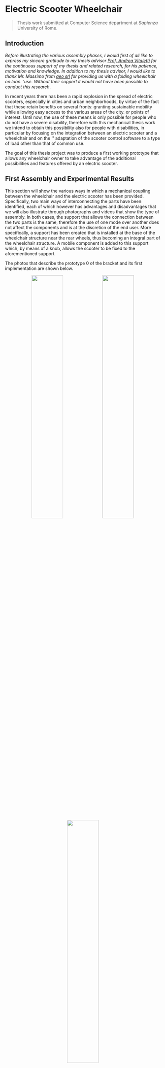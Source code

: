 # Electric Scooter Wheelchair

> Thesis work submitted at Computer Science department at *Sapienza* University of Rome.

## Introduction

*Before illustrating the various assembly phases, I would first of all like to express my sincere gratitude to my thesis advisor [Prof. Andrea Vitaletti](https://andreavitaletti.github.io/) for the continuous support of my thesis and related research, for his patience, motivation and knowledge.
In addition to my thesis advisor, I would like to thank Mr. Massimo from [aeo srl](https://www.aeosrl.com/) for providing us with a folding wheelchair on loan. 'use. Without their support it would not have been possible to conduct this research.*

In recent years there has been a rapid explosion in the spread of electric scooters, especially in cities and urban neighborhoods, by virtue of the fact that these retain benefits on several fronts: granting sustainable mobility while allowing easy access to the various areas of the city. or points of interest.
Until now, the use of these means is only possible for people who do not have a severe disability, therefore with this mechanical thesis work we intend to obtain this possibility also for people with disabilities, in particular by focusing on the integration between an electric scooter and a wheelchair and on the '' adaptation of the scooter control software to a type of load other than that of common use.

The goal of this thesis project was to produce a first working prototype that allows any wheelchair owner to take advantage of the additional possibilities and features offered by an electric scooter.

## First Assembly and Experimental Results

This section will show the various ways in which a mechanical coupling between the wheelchair and the electric scooter has been provided. Specifically, two main ways of interconnecting the parts have been identified, each of which however has advantages and disadvantages that we will also illustrate through photographs and videos that show the type of assembly. In both cases, the support that allows the connection between the two parts is the same, therefore the use of one mode over another does not affect the components and is at the discretion of the end user. More specifically, a support has been created that is installed at the base of the wheelchair structure near the rear wheels, thus becoming an integral part of the wheelchair structure. A mobile component is added to this support which, by means of a knob, allows the scooter to be fixed to the aforementioned support.

The photos that describe the prototype 0 of the bracket and its first implementation are shown below.

<p align="center">
  <img src="https://github.com/LucaTomei/LucaTomei.github.io/raw/master/static/img/projects/wheelchair/primo_prototipo.jpg" width="45%" />
  <img src="https://github.com/LucaTomei/LucaTomei.github.io/raw/master/static/img/projects/wheelchair/staffa_misure.jpg" width="45%" /> 
</p>
<p align="center">
  <img src="https://github.com/LucaTomei/LucaTomei.github.io/raw/master/static/img/projects/wheelchair/cuscinetto.JPG" width="45%" />
</p>

Specifically, three knobs were used connected to three respective threaded bars and to three anti-vibration nylon pads designed and 3D printed. The threaded bars have been cut to size and, through a joint in the part that connects them to the anti-vibration mounts, allows the scooter to be kept firmly on the support with respect to the longitudinal and lateral movements produced by acceleration, braking and steering phenomena. Furthermore, the knob placed in a horizontal position with respect to the ground allows to raise the position of the front wheels of the wheelchair which, in both assembly modes, would create problems of a kinematic nature. In this sense they are "disabled" in their functionality and therefore the movement of the wheelchair will be subject only to the traction and steering imposed by the scooter. In addition, by means of a steel hinge, the moving part connected to the support allows the scooter to enter under the wheelchair without it having to be lifted or moved.
Furthermore, since electric scooters do not have reverse gear at the level of the electric motor, it is necessary to ensure that this is still done even by those with disabilities. In this sense, the structure created does not in any way interfere with the user's ability to reverse in the same way as he would do with a wheelchair not equipped with a scooter. Specifically, by acting on the rear wheels of the wheelchair and making the steering using the handlebar of the scooter, it is possible to reverse without any effort without the scooter being an obstacle in carrying out these actions.

<p align="center">
  <img src="https://github.com/LucaTomei/LucaTomei.github.io/blob/master/static/img/projects/wheelchair/Bracket%20Movement.gif" width="45%" />
  <img src="https://github.com/LucaTomei/LucaTomei.github.io/raw/master/static/docs/Wheelchair%20Bracket_Horizontal.png" width="45%" /> 
</p>

<p align="center">
  <img src="https://github.com/LucaTomei/LucaTomei.github.io/raw/master/static/img/projects/wheelchair/IMG_3766.jpg" width="45%" />
  <img src="https://github.com/LucaTomei/LucaTomei.github.io/raw/master/static/img/projects/wheelchair/IMG_3765.jpg" width="45%" /> 
</p>


### First assembly method

The first assembly method foresees that the rear wheel of the scooter is located before the “x” structure, that is the one that allows the wheelchair to be folded. The use of this mode requires that the steering wheel of the scooter is folded because otherwise it would be too far from the wheelchair seat. In this sense, the use of the folded steering allows the user to enjoy a wide view and at the same time to carry out steering maneuvers easily and without fatigue. On the other hand, however, the turning radius is considerably reduced, or by about 30% of the steering of the scooter, which effectively reduces the steering capacity of the vehicle itself. In light of this problem, a further method of assembly has therefore been envisaged, although this is the one that has the most advantages at the current stage of development. Some images and videos relating to this method of assembly and its use will be shown below.


<div align="center">
  <a href="https://www.youtube.com/watch?v=pedpYrB-Tpg"><img src="https://img.youtube.com/vi/pedpYrB-Tpg/0.jpg" alt="First assembly method - Indoor" width="45%"></a>
  <a href="https://www.youtube.com/watch?v=0CFREP4uoyM"><img src="https://img.youtube.com/vi/0CFREP4uoyM/0.jpg" alt="First assembly method - Driving" width="45%"></a>
</div>

### Second assembly method

The second assembly method foresees that the position of the rear wheel is located before the “x” structure of the wheelchair described above. In this case, unlike the previous driving mode, the handlebar is much closer to the user so it is not necessary to use it folded and this allows you to take full advantage of the steering radius of the scooter. On the other hand, however, this configuration reduces the field of vision of the end user since the steering will be located at a height higher than his shoulders. This is because the scooter is designed to be used in an upright position. Obviously this problem would be solved when using a scooter with telescopic steering, therefore able to adjust the height of the steering itself.
Some images and videos relating to this method of assembly and its use will be shown below.

<div align="center">
  <a href="https://www.youtube.com/watch?v=v104yqsH2Jk"><img src="https://img.youtube.com/vi/v104yqsH2Jk/0.jpg" alt="Second assembly method - Indoor" width="45%"></a>
  <a href="https://www.youtube.com/watch?v=Zkwy78TF8J8"><img src="https://img.youtube.com/vi/Zkwy78TF8J8/0.jpg" alt="Second assembly method - Driving" width="45%"></a>
</div>

## Graphical Results

Below we will illustrate numerous graphs aimed at showing the performance of the scooter with the standard firmware, driven without a wheelchair, and with the custom firmware created in this thesis, coupled to the wheelchair. Specifically, the graphs relating to current, battery discharge, temperature, residual distance, voltage and power supplied by the motor will be shown.

<p align="center">
  <img src="https://github.com/LucaTomei/LucaTomei.github.io/raw/master/static/img/projects/wheelchair/results/2_curr%2Btemp.png" width="33%" />
  <img src="https://github.com/LucaTomei/LucaTomei.github.io/raw/master/static/img/projects/wheelchair/results/2_batt%2Bdist%2Bvolt.png" width="33%" /> 
  <img src="https://github.com/LucaTomei/LucaTomei.github.io/raw/master/static/img/projects/wheelchair/results/2_power.png" width="33%" /> 
</p>

From this point on we will show the graphs relating to the physical quantities that it was possible to acquire regarding the operation of the electric scooter coupled to the wheelchair.

<p align="center">
  <img src="https://github.com/LucaTomei/LucaTomei.github.io/raw/master/static/img/projects/wheelchair/results/1_curr%2Btemp.png" width="33%" />
  <img src="https://github.com/LucaTomei/LucaTomei.github.io/raw/master/static/img/projects/wheelchair/results/1_batt%2Bdist%2Bvolt.png" width="33%" /> 
  <img src="https://github.com/LucaTomei/LucaTomei.github.io/raw/master/static/img/projects/wheelchair/results/1_power.png" width="33%" /> 
</p>

The graphs below show the test drive with the relative distance traveled during the road test.

<p align="center">
  <img src="https://github.com/LucaTomei/LucaTomei.github.io/raw/master/static/img/projects/wheelchair/results/gif1.gif" width="45%" />
  <img src="https://github.com/LucaTomei/LucaTomei.github.io/raw/master/static/img/projects/wheelchair/results/gif2.gif" width="45%" /> 
</p>


## Conclusions and future work

The goal of this thesis project was to produce a first working prototype that allows any wheelchair owner to take advantage of the additional possibilities and features offered by an electric scooter.
On the basis of the experiments carried out, encouraging results emerged as it was possible to achieve the mechanical coupling between the two bodies and the modification of the firmware without affecting the functioning of the electric scooter and without adding further problems for the user. Furthermore, it was possible to achieve this without having to distort the structure and nature of the scooter and wheelchair, in such a way as to guarantee their operation regardless of the connection between the two.
On the other hand, less encouraging results also emerged from the experiments since, as shown in the paragraph relating to assembly methods, both do not allow to have a 100% efficient and effective guide since both modes have advantages and limitations due to the structure. physics of the two so heterogeneous media. In particular, the main defect relating to reduced visibility would be tackled when there are electric scooters with telescopic steering on the market which, however, are currently very little diffusion and in any case a modification of the steering would require a significant adaptation work. This problem would therefore not allow the use of sharing scooters. On the other hand, the second mode would allow the scooter to be used by both able-bodied and disabled users, but at the expense of a reduced turning radius when using a wheelchair. We therefore believe that this second mode is the most suitable to be used on a permanent basis and that allows access to the benefits and potential of the scooter to the widest possible audience.
However, there is still a lot of work to be done as this project could be extended to a larger number of brands of electric scooters and wheelchairs and also companies operating in the electric scooter rental market could be involved in order to share with them the results obtained in this thesis work thus allowing disabled people to be able to use the modified firmware on the basis of their needs, with a simple request to the server via an application.
Further developments could be aimed at obtaining a finer tuning of the firmware parameters and therefore more effective and comfortable for driving by people with disabilities, also adapting it to the various engine models available on the market. Further room for improvement can be had by integrating cutting-edge technologies in this project, for example through the use of machine learning for computer vision tasks. More specifically, video cameras could be integrated into the scooter and then used to be able to have a representation of the outside world and on the basis of this guarantee greater safety through the aid of machine learning algorithms, for example in helping the user to carry out the braking phase when an obstacle or a red light is detected.
In closing, further developments that have already been foreseen concern for example the possibility of installing a safety belt on the wheelchair, an increased battery that allows you to extend the autonomy of the scooter and a reinforcement of the scooter control unit that allows for greater performance. and faster engine reaction times.
The reinforcement of the control unit consists in adding tin and possibly a copper wire in the rear tracks of the control unit itself, where high levels of current pass through. In this way there will be an increase in the diameter of the same which will allow not to have overheating. A broader and more advanced work can include the replacement of mosfets with higher quality components without causing any damage to the control unit with firmware that use higher currents.



### For information about the project check out [my personal webpage](https://lucatomei.github.io) or follow me on:

<div align="center">
  <a href="https://github.com/LucaTomei/" ><img src="https://img.icons8.com/ios/50/000000/github--v2.gif" width="8%" hspace="25"/></a>
  <a href="https://www.youtube.com/playlist?list=PLc5qWHNIyMOJ6JQbtwOI_JOLSSAsy53RV"><img src="https://img.icons8.com/color/48/000000/youtube--v3.gif" width="8%"  hspace="25"/></a>
  <a href="https://it.linkedin.com/in/luca-tomei-760296ab"><img src="https://img.icons8.com/color/48/4a90e2/linkedin-2--v2.gif" width="8%"  hspace="25"/></a>
  <a href="https://www.facebook.com/profile.php?id=100010340402905"><img src="https://img.icons8.com/color/48/4a90e2/facebook-circled--v4.gif" width="8%"  hspace="25"/></a>
  <a href="https://twitter.com/LucaTomei1995"><img src="https://img.icons8.com/color/48/000000/twitter-circled--v2.gif" width="8%" /></a>
</div>

